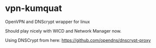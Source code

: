 # vpn-kumquat
OpenVPN and DNScrypt wrapper for linux

Should play nicely with WICD and Network Manager now.

Using DNSCrypt from here: https://github.com/opendns/dnscrypt-proxy

